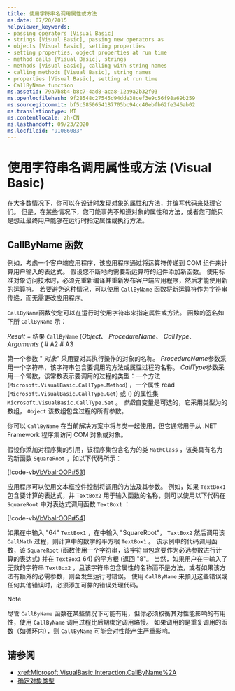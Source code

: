 ```yaml
---
title: 使用字符串名调用属性或方法
ms.date: 07/20/2015
helpviewer_keywords:
- passing operators [Visual Basic]
- strings [Visual Basic], passing new operators as
- objects [Visual Basic], setting properties
- setting properties, object properties at run time
- method calls [Visual Basic], strings
- methods [Visual Basic], calling with string names
- calling methods [Visual Basic], string names
- properties [Visual Basic], setting at run time
- CallByName function
ms.assetid: 79a7b8b4-b8c7-4ad8-aca8-12a9a2b32f03
ms.openlocfilehash: 9f28548c27545d94dde38cef3e9c56f98a69b259
ms.sourcegitcommit: bf5c5850654187705bc94cc40ebfb62fe346ab02
ms.translationtype: MT
ms.contentlocale: zh-CN
ms.lasthandoff: 09/23/2020
ms.locfileid: "91086083"
---
```

# <a name="calling-a-property-or-method-using-a-string-name-visual-basic"></a>使用字符串名调用属性或方法 (Visual Basic)

在大多数情况下，你可以在设计时发现对象的属性和方法，并编写代码来处理它们。 但是，在某些情况下，您可能事先不知道对象的属性和方法，或者您可能只是想让最终用户能够在运行时指定属性或执行方法。  
  
## <a name="callbyname-function"></a>CallByName 函数  

 例如，考虑一个客户端应用程序，该应用程序通过将运算符传递到 COM 组件来计算用户输入的表达式。 假设您不断地向需要新运算符的组件添加新函数。 使用标准对象访问技术时，必须先重新编译并重新发布客户端应用程序，然后才能使用新的运算符。 若要避免这种情况，可以使用 `CallByName` 函数将新运算符作为字符串传递，而无需更改应用程序。  
  
 `CallByName`函数使您可以在运行时使用字符串来指定属性或方法。 函数的签名如下所 `CallByName` 示：  
  
 *Result*  =  结果 `CallByName` (*Object*、 *ProcedureName*、 *CallType*、 *Arguments* ( # A2 # A3  
  
 第一个参数 " *对象*" 采用要对其执行操作的对象的名称。 *ProcedureName*参数采用一个字符串，该字符串包含要调用的方法或属性过程的名称。 *CallType*参数采用一个常数，该常数表示要调用的过程的类型：一个方法 (`Microsoft.VisualBasic.CallType.Method`) ，一个属性 read (`Microsoft.VisualBasic.CallType.Get`) 或 () 的属性集 `Microsoft.VisualBasic.CallType.Set` 。 *参数*自变量是可选的，它采用类型为的数组， `Object` 该数组包含过程的所有参数。  
  
 你可以 `CallByName` 在当前解决方案中将与类一起使用，但它通常用于从 .NET Framework 程序集访问 COM 对象或对象。  
  
 假设你添加对程序集的引用，该程序集包含名为的类 `MathClass` ，该类具有名为的新函数 `SquareRoot` ，如以下代码所示：  
  
 [!code-vb[VbVbalrOOP#53](~/samples/snippets/visualbasic/VS_Snippets_VBCSharp/VbVbalrOOP/VB/OOP.vb#53)]  
  
 应用程序可以使用文本框控件控制将调用的方法及其参数。 例如，如果 `TextBox1` 包含要计算的表达式，并 `TextBox2` 用于输入函数的名称，则可以使用以下代码在 `SquareRoot` 中对表达式调用函数 `TextBox1` ：  
  
 [!code-vb[VbVbalrOOP#54](~/samples/snippets/visualbasic/VS_Snippets_VBCSharp/VbVbalrOOP/VB/OOP.vb#54)]  
  
 如果在中输入 "64" `TextBox1` ，在中输入 "SquareRoot"， `TextBox2` 然后调用该 `CallMath` 过程，则计算中的数字的平方根 `TextBox1` 。 该示例中的代码调用函数，该 `SquareRoot` (函数使用一个字符串，该字符串包含要作为必选参数进行计算的表达式) 并在 `TextBox1` 64) 的平方根 (返回 "8"。 当然，如果用户在中输入了无效的字符串 `TextBox2` ，且该字符串包含属性的名称而不是方法，或者如果该方法有额外的必需参数，则会发生运行时错误。 使用 `CallByName` 来预见这些错误或任何其他错误时，必须添加可靠的错误处理代码。  
  
> [!NOTE]
> 尽管 `CallByName` 函数在某些情况下可能有用，但你必须权衡其对性能影响的有用性，使用 `CallByName` 调用过程比后期绑定调用略慢。 如果调用的是重复调用的函数（如循环内），则 `CallByName` 可能会对性能产生严重影响。  
  
## <a name="see-also"></a>请参阅

- <xref:Microsoft.VisualBasic.Interaction.CallByName%2A>
- [确定对象类型](determining-object-type.md)
